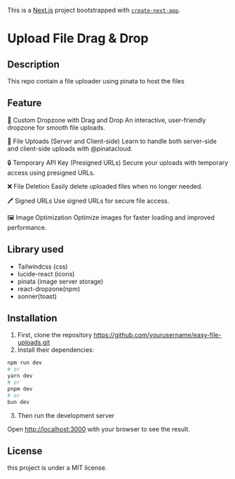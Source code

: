 This is a [Next.js](https://nextjs.org) project bootstrapped with [`create-next-app`](https://nextjs.org/docs/app/api-reference/cli/create-next-app).

# Upload File Drag & Drop

## Description

This repo contain a file uploader using pinata to host the files

## Feature

🎨 Custom Dropzone with Drag and Drop
An interactive, user-friendly dropzone for smooth file uploads.

🚀 File Uploads (Server and Client-side)
Learn to handle both server-side and client-side uploads with @pinatacloud.

🔒 Temporary API Key (Presigned URLs)
Secure your uploads with temporary access using presigned URLs.

❌ File Deletion
Easily delete uploaded files when no longer needed.

🖊️ Signed URLs
Use signed URLs for secure file access.

🖼️ Image Optimization
Optimize images for faster loading and improved performance.

## Library used

- Tailwindcss (css)
- lucide-react (icons)
- pinata (image server storage)
- react-dropzone(npm)
- sonner(toast)

## Installation

1. First, clone the repository https://github.com/yourusername/easy-file-uploads.git
2. Install their dependencies:

```bash
npm run dev
# or
yarn dev
# or
pnpm dev
# or
bun dev
```

3. Then run the development server

Open [http://localhost:3000](http://localhost:3000) with your browser to see the result.

## License

this project is under a MIT license.
